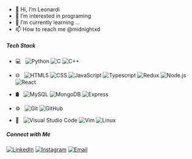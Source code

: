 - 👋 Hi, I’m Leonardi
- 👀 I’m interested in programing
- 🌱 I’m currently learning ...
- 📫 How to reach me @midnightxd

<!---
midnightxd/midnightxd is a ✨ special ✨ repository because its `README.md` (this file) appears on your GitHub profile.
You can click the Preview link to take a look at your changes.
--->


<h5>Tech Stack</h5>

- 💻 &nbsp;
  ![Python](https://img.shields.io/badge/-Python-333333?style=flat&logo=python)
  ![C](https://img.shields.io/badge/-C-333333?style=flat&logo=C&logoColor=007396)
  ![C++](https://img.shields.io/badge/-C++-333333?style=flat&logo=C%2B%2B&logoColor=00599C)
  
- 🌐 &nbsp;
  ![HTML5](https://img.shields.io/badge/-HTML5-333333?style=flat&logo=HTML5)
  ![CSS](https://img.shields.io/badge/-CSS-333333?style=flat&logo=CSS3&logoColor=1572B6)
  ![JavaScript](https://img.shields.io/badge/-JavaScript-333333?style=flat&logo=javascript)
  ![Typescript](https://img.shields.io/badge/-Typescript-333333?style=flat&logo=Typescript&logoColor=276DC3)
  ![Redux](https://img.shields.io/badge/-Redux-333333?style=flat&logo=Redux&logoColor=563D7C)
  ![Node.js](https://img.shields.io/badge/-Node.js-333333?style=flat&logo=node.js)
  ![React](https://img.shields.io/badge/-React-333333?style=flat&logo=react)
- 🛢 &nbsp;
  ![MySQL](https://img.shields.io/badge/-MySQL-333333?style=flat&logo=mysql)
  ![MongoDB](https://img.shields.io/badge/-MongoDB-333333?style=flat&logo=mongodb)
  ![Express](https://img.shields.io/badge/-Express-333333?style=flat&logo=express)
- ⚙️ &nbsp;
  ![Git](https://img.shields.io/badge/-Git-333333?style=flat&logo=git)
  ![GitHub](https://img.shields.io/badge/-GitHub-333333?style=flat&logo=github)
- 🔧 &nbsp;
  ![Visual Studio Code](https://img.shields.io/badge/-Visual%20Studio%20Code-333333?style=flat&logo=visual-studio-code&logoColor=007ACC)
  ![Vim](https://img.shields.io/badge/-Vim-333333?style=flat&logo=vim)
  ![Linux](https://img.shields.io/badge/-Linux-333333?style=flat&logo=linux)

<h5>Connect with Me </h5>

<p align="left">
<a href="https://www.linkedin.com/in/leonardimelo/"><img alt="LinkedIn" src="https://img.shields.io/badge/LinkedIn-Leonardi Melo-blue?style=flat-square&logo=linkedin"></a>
<a href="https://www.instagram.com/__midnightxd__/"><img alt="Instagram" src="https://img.shields.io/badge/Instagram-midnightxd-blue?style=flat-square&logo=instagram"></a>
<a href="mailto:leonardimelo18@gmail.com"><img alt="Email" src="https://img.shields.io/badge/Email-leonardimelo18@gmail.com-blue?style=flat-square&logo=gmail"></a>
</p>
